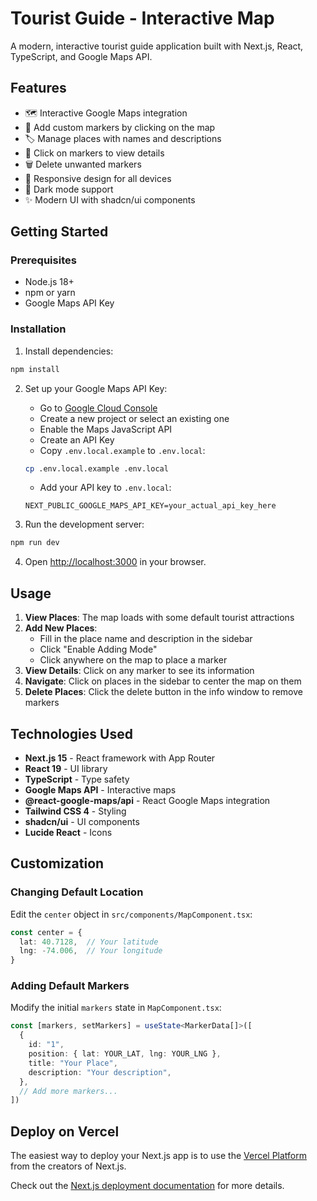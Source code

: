 # Tourist Guide - Interactive Map

A modern, interactive tourist guide application built with Next.js, React, TypeScript, and Google Maps API.

## Features

- 🗺️ Interactive Google Maps integration
- 📍 Add custom markers by clicking on the map
- 🏷️ Manage places with names and descriptions
- 🎯 Click on markers to view details
- 🗑️ Delete unwanted markers
- 📱 Responsive design for all devices
- 🌙 Dark mode support
- ✨ Modern UI with shadcn/ui components

## Getting Started

### Prerequisites

- Node.js 18+ 
- npm or yarn
- Google Maps API Key

### Installation

1. Install dependencies:
```bash
npm install
```

2. Set up your Google Maps API Key:
   - Go to [Google Cloud Console](https://console.cloud.google.com/google/maps-apis)
   - Create a new project or select an existing one
   - Enable the Maps JavaScript API
   - Create an API Key
   - Copy `.env.local.example` to `.env.local`:
   ```bash
   cp .env.local.example .env.local
   ```
   - Add your API key to `.env.local`:
   ```
   NEXT_PUBLIC_GOOGLE_MAPS_API_KEY=your_actual_api_key_here
   ```

3. Run the development server:
```bash
npm run dev
```

4. Open [http://localhost:3000](http://localhost:3000) in your browser.

## Usage

1. **View Places**: The map loads with some default tourist attractions
2. **Add New Places**: 
   - Fill in the place name and description in the sidebar
   - Click "Enable Adding Mode"
   - Click anywhere on the map to place a marker
3. **View Details**: Click on any marker to see its information
4. **Navigate**: Click on places in the sidebar to center the map on them
5. **Delete Places**: Click the delete button in the info window to remove markers

## Technologies Used

- **Next.js 15** - React framework with App Router
- **React 19** - UI library
- **TypeScript** - Type safety
- **Google Maps API** - Interactive maps
- **@react-google-maps/api** - React Google Maps integration
- **Tailwind CSS 4** - Styling
- **shadcn/ui** - UI components
- **Lucide React** - Icons

## Customization

### Changing Default Location
Edit the `center` object in `src/components/MapComponent.tsx`:
```typescript
const center = {
  lat: 40.7128,  // Your latitude
  lng: -74.006,  // Your longitude
}
```

### Adding Default Markers
Modify the initial `markers` state in `MapComponent.tsx`:
```typescript
const [markers, setMarkers] = useState<MarkerData[]>([
  {
    id: "1",
    position: { lat: YOUR_LAT, lng: YOUR_LNG },
    title: "Your Place",
    description: "Your description",
  },
  // Add more markers...
])
```

## Deploy on Vercel

The easiest way to deploy your Next.js app is to use the [Vercel Platform](https://vercel.com/new?utm_medium=default-template&filter=next.js&utm_source=create-next-app&utm_campaign=create-next-app-readme) from the creators of Next.js.

Check out the [Next.js deployment documentation](https://nextjs.org/docs/app/building-your-application/deploying) for more details.
